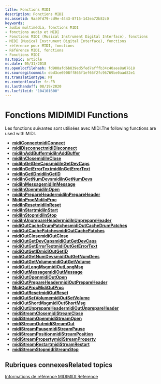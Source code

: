```yaml
---
title: Fonctions MIDI
description: Fonctions MIDI
ms.assetid: 9aa9fd79-cd9e-4443-8715-142ea72b82c0
keywords:
- audio multimédia, fonctions MIDI
- fonctions audio et MIDI
- Fonctions MIDI (Musical Instrument Digital Interface), fonctions
- MIDI (Musical Instrument Digital Interface), fonctions
- référence pour MIDI, fonctions
- Référence MIDI, fonctions
- Fonctions MIDI
ms.topic: article
ms.date: 05/31/2018
ms.openlocfilehash: fd900afd6b839ed5fed7afffb34c40aee8a07618
ms.sourcegitcommit: ebd3ce6908ff865f1ef66f2fc96769be0aad82e1
ms.translationtype: MT
ms.contentlocale: fr-FR
ms.lasthandoff: 08/19/2020
ms.locfileid: "104101600"
---
```

# <a name="midi-functions"></a><span data-ttu-id="95cae-110">Fonctions MIDI</span><span class="sxs-lookup"><span data-stu-id="95cae-110">MIDI Functions</span></span>

<span data-ttu-id="95cae-111">Les fonctions suivantes sont utilisées avec MIDI.</span><span class="sxs-lookup"><span data-stu-id="95cae-111">The following functions are used with MIDI.</span></span>

-   [<span data-ttu-id="95cae-112">**midiConnect**</span><span class="sxs-lookup"><span data-stu-id="95cae-112">**midiConnect**</span></span>](/windows/win32/api/mmeapi/nf-mmeapi-midiconnect)
-   [<span data-ttu-id="95cae-113">**midiDisconnect**</span><span class="sxs-lookup"><span data-stu-id="95cae-113">**midiDisconnect**</span></span>](/windows/win32/api/mmeapi/nf-mmeapi-mididisconnect)
-   [<span data-ttu-id="95cae-114">**midiInAddBuffer**</span><span class="sxs-lookup"><span data-stu-id="95cae-114">**midiInAddBuffer**</span></span>](/windows/win32/api/mmeapi/nf-mmeapi-midiinaddbuffer)
-   [<span data-ttu-id="95cae-115">**midiInClose**</span><span class="sxs-lookup"><span data-stu-id="95cae-115">**midiInClose**</span></span>](/windows/win32/api/mmeapi/nf-mmeapi-midiinclose)
-   [<span data-ttu-id="95cae-116">**midiInGetDevCaps**</span><span class="sxs-lookup"><span data-stu-id="95cae-116">**midiInGetDevCaps**</span></span>](/windows/win32/api/mmeapi/nf-mmeapi-midiingetdevcaps)
-   [<span data-ttu-id="95cae-117">**midiInGetErrorText**</span><span class="sxs-lookup"><span data-stu-id="95cae-117">**midiInGetErrorText**</span></span>](/windows/win32/api/mmeapi/nf-mmeapi-midiingeterrortext)
-   [<span data-ttu-id="95cae-118">**midiInGetID**</span><span class="sxs-lookup"><span data-stu-id="95cae-118">**midiInGetID**</span></span>](/windows/win32/api/mmeapi/nf-mmeapi-midiingetid)
-   [<span data-ttu-id="95cae-119">**midiInGetNumDevs**</span><span class="sxs-lookup"><span data-stu-id="95cae-119">**midiInGetNumDevs**</span></span>](/windows/win32/api/mmeapi/nf-mmeapi-midiingetnumdevs)
-   [<span data-ttu-id="95cae-120">**midiInMessage**</span><span class="sxs-lookup"><span data-stu-id="95cae-120">**midiInMessage**</span></span>](/windows/win32/api/mmeapi/nf-mmeapi-midiinmessage)
-   [<span data-ttu-id="95cae-121">**midiInOpen**</span><span class="sxs-lookup"><span data-stu-id="95cae-121">**midiInOpen**</span></span>](/windows/win32/api/mmeapi/nf-mmeapi-midiinopen)
-   [<span data-ttu-id="95cae-122">**midiInPrepareHeader**</span><span class="sxs-lookup"><span data-stu-id="95cae-122">**midiInPrepareHeader**</span></span>](/windows/win32/api/mmeapi/nf-mmeapi-midiinprepareheader)
-   <span data-ttu-id="95cae-123">[**MidiInProc**](/previous-versions//dd798460(v=vs.85))</span><span class="sxs-lookup"><span data-stu-id="95cae-123">[**MidiInProc**](/previous-versions//dd798460(v=vs.85))</span></span>
-   [<span data-ttu-id="95cae-124">**midiInReset**</span><span class="sxs-lookup"><span data-stu-id="95cae-124">**midiInReset**</span></span>](/windows/win32/api/mmeapi/nf-mmeapi-midiinreset)
-   [<span data-ttu-id="95cae-125">**midiInStart**</span><span class="sxs-lookup"><span data-stu-id="95cae-125">**midiInStart**</span></span>](/windows/win32/api/mmeapi/nf-mmeapi-midiinstart)
-   [<span data-ttu-id="95cae-126">**midiInStop**</span><span class="sxs-lookup"><span data-stu-id="95cae-126">**midiInStop**</span></span>](/windows/win32/api/mmeapi/nf-mmeapi-midiinstop)
-   [<span data-ttu-id="95cae-127">**midiInUnprepareHeader**</span><span class="sxs-lookup"><span data-stu-id="95cae-127">**midiInUnprepareHeader**</span></span>](/windows/win32/api/mmeapi/nf-mmeapi-midiinunprepareheader)
-   [<span data-ttu-id="95cae-128">**midiOutCacheDrumPatches**</span><span class="sxs-lookup"><span data-stu-id="95cae-128">**midiOutCacheDrumPatches**</span></span>](/windows/win32/api/mmeapi/nf-mmeapi-midioutcachedrumpatches)
-   [<span data-ttu-id="95cae-129">**midiOutCachePatches**</span><span class="sxs-lookup"><span data-stu-id="95cae-129">**midiOutCachePatches**</span></span>](/windows/win32/api/mmeapi/nf-mmeapi-midioutcachepatches)
-   [<span data-ttu-id="95cae-130">**midiOutClose**</span><span class="sxs-lookup"><span data-stu-id="95cae-130">**midiOutClose**</span></span>](/windows/win32/api/mmeapi/nf-mmeapi-midioutclose)
-   [<span data-ttu-id="95cae-131">**midiOutGetDevCaps**</span><span class="sxs-lookup"><span data-stu-id="95cae-131">**midiOutGetDevCaps**</span></span>](/windows/win32/api/mmeapi/nf-mmeapi-midioutgetdevcaps)
-   [<span data-ttu-id="95cae-132">**midiOutGetErrorText**</span><span class="sxs-lookup"><span data-stu-id="95cae-132">**midiOutGetErrorText**</span></span>](/windows/win32/api/mmeapi/nf-mmeapi-midioutgeterrortext)
-   [<span data-ttu-id="95cae-133">**midiOutGetID**</span><span class="sxs-lookup"><span data-stu-id="95cae-133">**midiOutGetID**</span></span>](/windows/win32/api/mmeapi/nf-mmeapi-midioutgetid)
-   [<span data-ttu-id="95cae-134">**midiOutGetNumDevs**</span><span class="sxs-lookup"><span data-stu-id="95cae-134">**midiOutGetNumDevs**</span></span>](/windows/win32/api/mmeapi/nf-mmeapi-midioutgetnumdevs)
-   [<span data-ttu-id="95cae-135">**midiOutGetVolume**</span><span class="sxs-lookup"><span data-stu-id="95cae-135">**midiOutGetVolume**</span></span>](/windows/win32/api/mmeapi/nf-mmeapi-midioutgetvolume)
-   [<span data-ttu-id="95cae-136">**midiOutLongMsg**</span><span class="sxs-lookup"><span data-stu-id="95cae-136">**midiOutLongMsg**</span></span>](/windows/win32/api/mmeapi/nf-mmeapi-midioutlongmsg)
-   [<span data-ttu-id="95cae-137">**midiOutMessage**</span><span class="sxs-lookup"><span data-stu-id="95cae-137">**midiOutMessage**</span></span>](/windows/win32/api/mmeapi/nf-mmeapi-midioutmessage)
-   [<span data-ttu-id="95cae-138">**midiOutOpen**</span><span class="sxs-lookup"><span data-stu-id="95cae-138">**midiOutOpen**</span></span>](/windows/win32/api/mmeapi/nf-mmeapi-midioutopen)
-   [<span data-ttu-id="95cae-139">**midiOutPrepareHeader**</span><span class="sxs-lookup"><span data-stu-id="95cae-139">**midiOutPrepareHeader**</span></span>](/windows/win32/api/mmeapi/nf-mmeapi-midioutprepareheader)
-   <span data-ttu-id="95cae-140">[**MidiOutProc**](/previous-versions//dd798478(v=vs.85))</span><span class="sxs-lookup"><span data-stu-id="95cae-140">[**MidiOutProc**](/previous-versions//dd798478(v=vs.85))</span></span>
-   [<span data-ttu-id="95cae-141">**midiOutReset**</span><span class="sxs-lookup"><span data-stu-id="95cae-141">**midiOutReset**</span></span>](/windows/win32/api/mmeapi/nf-mmeapi-midioutreset)
-   [<span data-ttu-id="95cae-142">**midiOutSetVolume**</span><span class="sxs-lookup"><span data-stu-id="95cae-142">**midiOutSetVolume**</span></span>](/windows/win32/api/mmeapi/nf-mmeapi-midioutsetvolume)
-   [<span data-ttu-id="95cae-143">**midiOutShortMsg**</span><span class="sxs-lookup"><span data-stu-id="95cae-143">**midiOutShortMsg**</span></span>](/windows/win32/api/mmeapi/nf-mmeapi-midioutshortmsg)
-   [<span data-ttu-id="95cae-144">**midiOutUnprepareHeader**</span><span class="sxs-lookup"><span data-stu-id="95cae-144">**midiOutUnprepareHeader**</span></span>](/windows/win32/api/mmeapi/nf-mmeapi-midioutunprepareheader)
-   [<span data-ttu-id="95cae-145">**midiStreamClose**</span><span class="sxs-lookup"><span data-stu-id="95cae-145">**midiStreamClose**</span></span>](/windows/win32/api/mmeapi/nf-mmeapi-midistreamclose)
-   [<span data-ttu-id="95cae-146">**midiStreamOpen**</span><span class="sxs-lookup"><span data-stu-id="95cae-146">**midiStreamOpen**</span></span>](/windows/win32/api/mmeapi/nf-mmeapi-midistreamopen)
-   [<span data-ttu-id="95cae-147">**midiStreamOut**</span><span class="sxs-lookup"><span data-stu-id="95cae-147">**midiStreamOut**</span></span>](/windows/win32/api/mmeapi/nf-mmeapi-midistreamout)
-   [<span data-ttu-id="95cae-148">**midiStreamPause**</span><span class="sxs-lookup"><span data-stu-id="95cae-148">**midiStreamPause**</span></span>](/windows/win32/api/mmeapi/nf-mmeapi-midistreampause)
-   [<span data-ttu-id="95cae-149">**midiStreamPosition**</span><span class="sxs-lookup"><span data-stu-id="95cae-149">**midiStreamPosition**</span></span>](/windows/win32/api/mmeapi/nf-mmeapi-midistreamposition)
-   [<span data-ttu-id="95cae-150">**midiStreamProperty**</span><span class="sxs-lookup"><span data-stu-id="95cae-150">**midiStreamProperty**</span></span>](/windows/win32/api/mmeapi/nf-mmeapi-midistreamproperty)
-   [<span data-ttu-id="95cae-151">**midiStreamRestart**</span><span class="sxs-lookup"><span data-stu-id="95cae-151">**midiStreamRestart**</span></span>](/windows/win32/api/mmeapi/nf-mmeapi-midistreamrestart)
-   [<span data-ttu-id="95cae-152">**midiStreamStop**</span><span class="sxs-lookup"><span data-stu-id="95cae-152">**midiStreamStop**</span></span>](/windows/win32/api/mmeapi/nf-mmeapi-midistreamstop)

## <a name="related-topics"></a><span data-ttu-id="95cae-153">Rubriques connexes</span><span class="sxs-lookup"><span data-stu-id="95cae-153">Related topics</span></span>

<dl> <dt>

[<span data-ttu-id="95cae-154">Informations de référence MIDI</span><span class="sxs-lookup"><span data-stu-id="95cae-154">MIDI Reference</span></span>](midi-reference.md)
</dt> </dl>

 

 